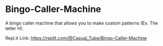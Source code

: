 # Bingo-Caller-Machine

A bingo caller machine that allows you to make custom patterns (Ex. The letter H).



Repl.it Link: https://replit.com/@Casual_Tube/Bingo-Caller-Machine
